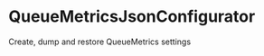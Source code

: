QueueMetricsJsonConfigurator
============================

Create, dump and restore QueueMetrics settings 
